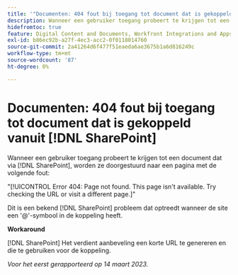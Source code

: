 ```yaml
---
title: '"Documenten: 404 fout bij toegang tot document dat is gekoppeld vanuit SharePoint'''
description: Wanneer een gebruiker toegang probeert te krijgen tot een document dat is gekoppeld via SharePoint, wordt hij of zij doorgestuurd naar een pagina met een fout van 404.
hidefromtoc: true
feature: Digital Content and Documents, Workfront Integrations and Apps
exl-id: b86ec92b-a27f-4ec3-acc2-0f0118014760
source-git-commit: 2a41264d6f477f51eaeda6ae3675b1a6d816249c
workflow-type: tm+mt
source-wordcount: '87'
ht-degree: 0%

---
```


# Documenten: 404 fout bij toegang tot document dat is gekoppeld vanuit [!DNL SharePoint]

<!--Requested article. This issue is on the WF and WFP TOCs.-->

Wanneer een gebruiker toegang probeert te krijgen tot een document dat via [!DNL SharePoint], worden ze doorgestuurd naar een pagina met de volgende fout:

&quot;[!UICONTROL Error 404: Page not found. This page isn't available. Try checking the URL or visit a different page.]&quot;

Dit is een bekend [!DNL SharePoint] probleem dat optreedt wanneer de site een &#39;@&#39;-symbool in de koppeling heeft.

**Workaround**

[!DNL SharePoint] Het verdient aanbeveling een korte URL te genereren en die te gebruiken voor de koppeling.

_Voor het eerst gerapporteerd op 14 maart 2023._

